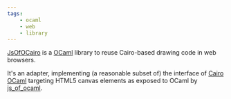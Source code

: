 ```yaml
---
tags:
    - ocaml
    - web
    - library
---
```

[JsOfOCairo](https://github.com/jacquev6/JsOfOCairo/) is a [OCaml](https://ocaml.org/) library to reuse Cairo-based drawing code in web browsers.

It's an adapter, implementing (a reasonable subset of) the interface of [Cairo OCaml](https://github.com/Chris00/ocaml-cairo/)
targeting HTML5 canvas elements as exposed to OCaml by [js_of_ocaml](https://ocsigen.org/js_of_ocaml/).
